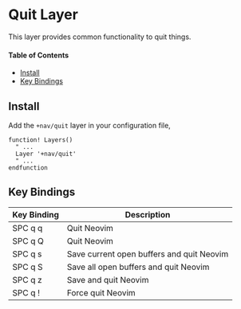 # Quit Layer
This layer provides common functionality to quit things.

#### Table of Contents
- [Install](#install)
- [Key Bindings](#key-bindings)

## Install
Add the `+nav/quit` layer in your configuration file,

```viml
function! Layers()
  " ...
  Layer '+nav/quit'
  " ...
endfunction
```

## Key Bindings
Key Binding | Description
----------- | -----------------------------------------
SPC q q     | Quit Neovim
SPC q Q     | Quit Neovim
SPC q s     | Save current open buffers and quit Neovim
SPC q S     | Save all open buffers and quit Neovim
SPC q z     | Save and quit Neovim
SPC q !     | Force quit Neovim

